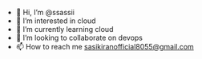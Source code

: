 - 👋 Hi, I’m @ssassii
- 👀 I’m interested in cloud
- 🌱 I’m currently learning cloud
- 💞️ I’m looking to collaborate on devops
- 📫 How to reach me sasikiranofficial8055@gmail.com

<!---
ssassii/ssassii is a ✨ special ✨ repository because its `README.md` (this file) appears on your GitHub profile.
You can click the Preview link to take a look at your changes.
--->
